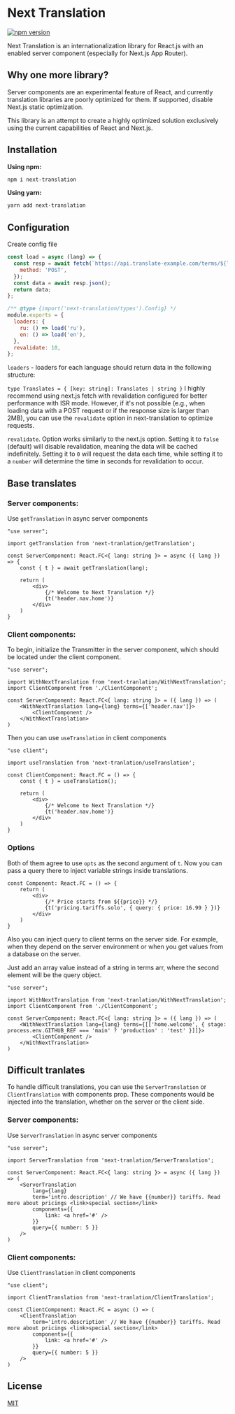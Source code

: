 # Next Translation

[![npm version](https://badge.fury.io/js/next-translation.svg)](https://badge.fury.io/js/next-translation)

Next Translation is an internationalization library for React.js with an enabled server component (especially for Next.js App Router).

## Why one more library?
Server components are an experimental feature of React, and currently translation libraries are poorly optimized for them. If supported, disable Next.js static optimization.

This library is an attempt to create a highly optimized solution exclusively using the current capabilities of React and Next.js.

## Installation

**Using npm:**
```bash
npm i next-translation
```

**Using yarn:**
```bash
yarn add next-translation
```

## Configuration
Create config file

```js
const load = async (lang) => {
  const resp = await fetch(`https://api.translate-example.com/terms/${lang}`, {
    method: 'POST',
  });
  const data = await resp.json();
  return data;
};

/** @type {import('next-translation/types').Config} */
module.exports = {
  loaders: {
    ru: () => load('ru'),
    en: () => load('en'),
  },
  revalidate: 10,
};
```

`loaders` - loaders for each language should return data in the following structure:

`type Translates = { [key: string]: Translates | string }`
I highly recommend using next.js fetch with revalidation configured for better performance with ISR mode. However, if it's not possible (e.g., when loading data with a POST request or if the response size is larger than 2MB), you can use the `revalidate` option in next-translation to optimize requests.

`revalidate`. Option works similarly to the next.js option. Setting it to `false` (default) will disable revalidation, meaning the data will be cached indefinitely. Setting it to `0` will request the data each time, while setting it to a `number` will determine the time in seconds for revalidation to occur.

## Base translates

### Server components:

Use `getTranslation` in async server components
```tsx
"use server";

import getTranslation from 'next-tranlation/getTranslation';

const ServerComponent: React.FC<{ lang: string }> = async ({ lang }) => {
    const { t } = await getTranslation(lang);

    return (
        <div>
            {/* Welcome to Next Translation */}
            {t('header.nav.home')}
        </div>
    )
}
```

### Client components:

To begin, initialize the Transmitter in the server component, which should be located under the client component.
```tsx
"use server";

import WithNextTranslation from 'next-tranlation/WithNextTranslation';
import ClientComponent from './ClientComponent';

const ServerComponent: React.FC<{ lang: string }> = ({ lang }) => (
    <WithNextTranslation lang={lang} terms={['header.nav']}>
        <ClientComponent />
    </WithNextTranslation>
)
```

Then you can use `useTranslation` in client components
```tsx
"use client";

import useTranslation from 'next-tranlation/useTranslation';

const ClientComponent: React.FC = () => {
    const { t } = useTranslation();

    return (
        <div>
            {/* Welcome to Next Translation */}
            {t('header.nav.home')}
        </div>
    )
}
```

### Options

Both of them agree to use `opts` as the second argument of `t`. Now you can pass a query there to inject variable strings inside translations.

```tsx
const Component: React.FC = () => {
    return (
        <div>
            {/* Price starts from ${{price}} */}
            {t('pricing.tariffs.solo', { query: { price: 16.99 } })}
        </div>
    )
}
```

Also you can inject query to client terms on the server side. For example, when they depend on the server environment or when you get values ​​from a database on the server.

Just add an array value instead of a string in terms arr, where the second element will be the query object.

```tsx
"use server";

import WithNextTranslation from 'next-tranlation/WithNextTranslation';
import ClientComponent from './ClientComponent';

const ServerComponent: React.FC<{ lang: string }> = ({ lang }) => (
    <WithNextTranslation lang={lang} terms={[['home.welcome', { stage: process.env.GITHUB_REF === 'main' ? 'production' : 'test' }]]}>
        <ClientComponent />
    </WithNextTranslation>
)
```

## Difficult tranlates

To handle difficult translations, you can use the `ServerTranslation` or `ClientTranslation` with components prop. These components would be injected into the translation, whether on the server or the client side.

### Server components:

Use `ServerTranslation` in async server components
```tsx
"use server";

import ServerTranslation from 'next-tranlation/ServerTranslation';

const ServerComponent: React.FC<{ lang: string }> = async ({ lang }) => (
    <ServerTranslation
        lang={lang}
        term='intro.description' // We have {{number}} tariffs. Read more about pricings <link>special section</link>
        components={{
            link: <a href='#' />
        }}
        query={{ number: 5 }}
    />
)
```

### Client components:

Use `ClientTranslation` in client components
```tsx
"use client";

import ClientTranslation from 'next-tranlation/ClientTranslation';

const ClientComponent: React.FC = async () => (
    <ClientTranslation
        term='intro.description' // We have {{number}} tariffs. Read more about pricings <link>special section</link>
        components={{
            link: <a href='#' />
        }}
        query={{ number: 5 }}
    />
)
```

## License

[MIT](https://github.com/vordgi/next-translation/blob/main/LICENSE)
